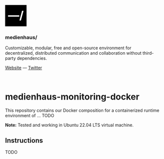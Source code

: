 <img src="./public/favicon.svg" width="70" />

### medienhaus/

Customizable, modular, free and open-source environment for decentralized, distributed communication and collaboration without third-party dependencies.

[Website](https://medienhaus.dev/) — [Twitter](https://twitter.com/medienhaus_)

<br>

# medienhaus-monitoring-docker

This repository contains our Docker composition for a containerized runtime environment of … TODO

**Note:** Tested and working in Ubuntu 22.04 LTS virtual machine.

## Instructions

TODO

